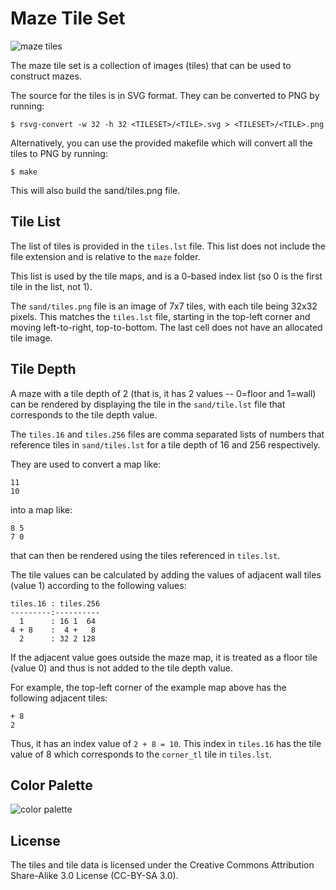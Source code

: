 # Maze Tile Set

![maze tiles](https://raw.github.com/rhdunn/maze-tileset/master/sand/tiles.png)

The maze tile set is a collection of images (tiles) that can be used to
construct mazes.

The source for the tiles is in SVG format. They can be converted to PNG by running:

	$ rsvg-convert -w 32 -h 32 <TILESET>/<TILE>.svg > <TILESET>/<TILE>.png

Alternatively, you can use the provided makefile which will convert all the
tiles to PNG by running:

	$ make

This will also build the sand/tiles.png file.

## Tile List

The list of tiles is provided in the `tiles.lst` file. This list does not
include the file extension and is relative to the `maze` folder.

This list is used by the tile maps, and is a 0-based index list (so 0 is the
first tile in the list, not 1).

The `sand/tiles.png` file is an image of 7x7 tiles, with each tile being 32x32
pixels. This matches the `tiles.lst` file, starting in the top-left corner
and moving left-to-right, top-to-bottom. The last cell does not have an allocated
tile image.

## Tile Depth

A maze with a tile depth of 2 (that is, it has 2 values -- 0=floor and 1=wall)
can be rendered by displaying the tile in the `sand/tile.lst` file that
corresponds to the tile depth value.

The `tiles.16` and `tiles.256` files are comma separated lists of numbers that
reference tiles in `sand/tiles.lst` for a tile depth of 16 and 256 respectively.

They are used to convert a map like:

	11
	10

into a map like:

	8 5
	7 0

that can then be rendered using the tiles referenced in `tiles.lst`.

The tile values can be calculated by adding the values of adjacent wall tiles
(value 1) according to the following values:

	tiles.16 : tiles.256
	---------:----------
	  1      : 16 1  64
	4 + 8    :  4 +   8
	  2      : 32 2 128

If the adjacent value goes outside the maze map, it is treated as a floor
tile (value 0) and thus is not added to the tile depth value.

For example, the top-left corner of the example map above has the following
adjacent tiles:

	+ 8
	2

Thus, it has an index value of `2 + 8 = 10`. This index in `tiles.16` has the
tile value of 8 which corresponds to the `corner_tl` tile in `tiles.lst`.

## Color Palette

![color palette](https://raw.github.com/rhdunn/maze-tileset/master/sand/color-palette.png)

## License

The tiles and tile data is licensed under the Creative Commons Attribution
Share-Alike 3.0 License (CC-BY-SA 3.0).
